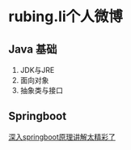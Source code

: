 # rubing.li个人微博

## Java 基础
1. JDK与JRE
2. 面向对象
3. 抽象类与接口

## Springboot
[深入springboot原理讲解太精彩了](https://www.cnblogs.com/chongaizhen/p/11151892.html)
